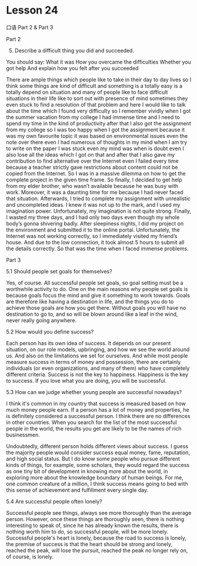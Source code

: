 # Lesson 24

口语 Part 2 & Part 3

Part 2

5.  Describe a difficult thing you did and succeeded. 

You should say:
What it was
How you overcame the difficulties
Whether you got help
And explain how you felt after you succeeded

There are ample things which people like to take in their day to day lives so I think some things are kind of difficult and something is a totally easy is a totally depend on situation and many of people like to face difficult situations in their life like to sort out with presence of mind sometimes they even stuck to find a resolution of that problem and here I would like to talk about the time which I found very difficulty so I remember vividly when I got the summer vacation from my college I had immense time and I need to spend my time in the kind of productivity after that I also got the assignment from my college so I was too happy when I got the assignment because it was my own favourite topic it was based on environmental issues even the note over there even I had numerous of thoughts in my mind when I am try to write on the paper I was stuck even my mind was when is doubt even I also lose all the ideas which I got on that and after that I also gave my contribution to find alternative over the Internet even I failed every time because a teacher strictly gave restrictions about content could not be copied from the Internet. So I was in a massive dilemma on how to get the complete project in the given time frame. So finally, I decided to get help from my elder brother, who wasn’t available because he was busy with work. Moreover, it was a daunting time for me because I had never faced that situation. Afterwards, I tried to complete my assignment with unrealistic and uncompleted ideas. I knew it was not up to the mark, and I used my imagination power. Unfortunately, my imagination is not quite strong. Finally, I wasted my three days, and I had only two days even though my whole body’s gonna shivering badly. After sleepiness nights, I did my project on the environment and submitted it to the online portal. Unfortunately, the Internet was not working correctly, so I immediately visited my friend’s house. And due to the low connection, it took almost 5 hours to submit all the details correctly. So that was the time when I faced immense problems.

Part 3

5.1 Should people set goals for themselves?

Yes, of course. All successful people set goals, so goal setting must be a worthwhile activity to do. One on the main reasons why people set goals is because goals focus the mind and give it something to work towards. Goals are therefore like having a destination in life, and the things you do to achieve those goals are how you get there. Without goals you will have no destination to go to, and so will be blown around like a leaf in the wind, never really going anywhere.

5.2 How would you define success?

Each person has its own idea of success. It depends on our present situation, on our role models, upbringing, and how we see the world around us. And also on the limitations we set for ourselves. And while most people measure success in terms of money and possession, there are certainly individuals (or even organizations, and many of them) who have completely different criteria. Success is not the key to happiness. Happiness is the key to success. If you love what you are doing, you will be successful.

5.3 How can we judge whether young people are successful nowadays?

I think it's common in my country that success is measured based on how much money people earn. If a person has a lot of money and properties, he is definitely considered a successful person. I think there are no differences in other countries. When you search for the list of the most successful people in the world, the results you get are likely to be the names of rich businessmen.

Undoubtedly, different person holds different views about success. I guess the majority people would consider success equal money, fame, reputation, and high social status. But I do know some people who pursue different kinds of things, for example, some scholars, they would regard the success as one tiny bit of development in knowing more about the world, in exploring more about the knowledge boundary of human beings. For me, one common creature of a million, I think success means going to bed with this sense of achievement and fulfillment every single day.

5.4 Are successful people often lonely?

Successful people see things, always see more thoroughly than the average person. However, once these things are thoroughly seen, there is nothing interesting to speak of, since he has already known the results, there is nothing worth him to do, so successful people, will be more lonely. Successful people's heart is lonely, because the road to success is lonely, the premise of success is that the heart should be strong and lonely, reached the peak, will lose the pursuit, reached the peak no longer rely on, of course, is lonely.